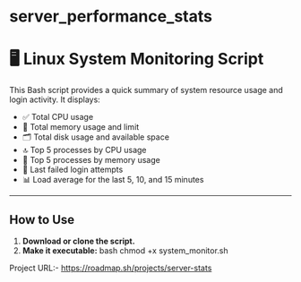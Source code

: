 # server_performance_stats
# 🖥️ Linux System Monitoring Script

This Bash script provides a quick summary of system resource usage and login activity. It displays:

- ✅ Total CPU usage
- 💾 Total memory usage and limit
- 🗂️ Total disk usage and available space
- 🔝 Top 5 processes by CPU usage
- 🧠 Top 5 processes by memory usage
- 🚫 Last failed login attempts
- 📊 Load average for the last 5, 10, and 15 minutes

---

##  How to Use

1. **Download or clone the script.**
2. **Make it executable:**
   bash
   chmod +x system_monitor.sh

Project URL:-  https://roadmap.sh/projects/server-stats
